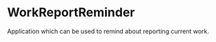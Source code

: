 WorkReportReminder
==================

Application which can be used to remind about reporting current work.